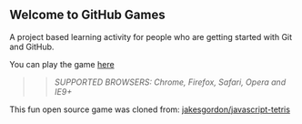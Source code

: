 ## Welcome to GitHub Games

A project based learning activity for people who are getting started with Git and GitHub.

You can play the game [here](https://TheSpanniard.github.io/github-games/)

>> _*SUPPORTED BROWSERS*: Chrome, Firefox, Safari, Opera and IE9+_

This fun open source game was cloned from: [jakesgordon/javascript-tetris](https://github.com/jakesgordon/javascript-tetris)
